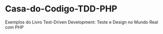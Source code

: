 # Casa-do-Codigo-TDD-PHP
Exemplos do Livro Test-Driven Development: Teste e Design no Mundo Real com PHP
